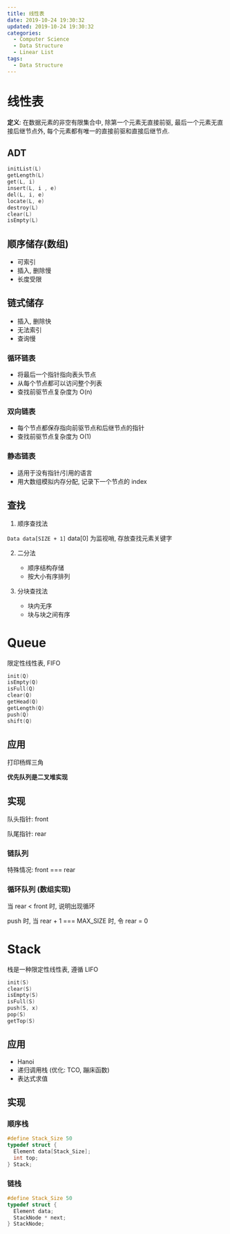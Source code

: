 ```yaml
---
title: 线性表
date: 2019-10-24 19:30:32
updated: 2019-10-24 19:30:32
categories:
  - Computer Science
  - Data Structure
  - Linear List
tags: 
  - Data Structure
---
```


# 线性表

**定义**: 在数据元素的非空有限集合中, 除第一个元素无直接前驱, 最后一个元素无直接后继节点外, 每个元素都有唯一的直接前驱和直接后继节点.

## ADT

```C
initList(L)
getLength(L)
get(L, i)
insert(L, i , e)
del(L, i, e)
locate(L, e)
destroy(L)
clear(L)
isEmpty(L)
```

## 顺序储存(数组)

- 可索引
- 插入, 删除慢
- 长度受限

## 链式储存

- 插入, 删除快
- 无法索引
- 查询慢

### 循环链表

- 将最后一个指针指向表头节点
- 从每个节点都可以访问整个列表
- 查找前驱节点复杂度为 O(n)

### 双向链表

- 每个节点都保存指向前驱节点和后继节点的指针
- 查找前驱节点复杂度为 O(1)

### 静态链表

- 适用于没有指针/引用的语言
- 用大数组模拟内存分配, 记录下一个节点的 index

## 查找

1. 顺序查找法

`Data data[SIZE + 1]`
data[0] 为监视哨, 存放查找元素关键字

2. 二分法

   - 顺序结构存储
   - 按大小有序排列

3. 分块查找法

   - 块内无序
   - 块与块之间有序

# Queue

限定性线性表, FIFO

```C
init(Q)
isEmpty(Q)
isFull(Q)
clear(Q)
getHead(Q)
getLength(Q)
push(Q)
shift(Q)
```

## 应用

打印杨辉三角

**优先队列是二叉堆实现**

## 实现

队头指针: front

队尾指针: rear

### 链队列

特殊情况: front === rear

### 循环队列 (数组实现)

当 rear < front 时, 说明出现循环

push 时, 当 rear + 1 === MAX_SIZE 时, 令 rear = 0

# Stack

栈是一种限定性线性表, 遵循 LIFO

```C
init(S)
clear(S)
isEmpty(S)
isFull(S)
push(S, x)
pop(S)
getTop(S)
```

## 应用

- Hanoi
- 递归调用栈 (优化: TCO, 蹦床函数)
- 表达式求值

## 实现

### 顺序栈

```C
#define Stack_Size 50
typedef struct {
  Element data[Stack_Size];
  int top;
} Stack;
```

### 链栈

```C
#define Stack_Size 50
typedef struct {
  Element data;
  StackNode * next;
} StackNode;
```
